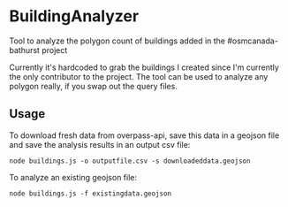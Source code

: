 # BuildingAnalyzer
Tool to analyze the polygon count of buildings added in the #osmcanada-bathurst project

Currently it's hardcoded to grab the buildings I created since I'm currently the only contributor to the project. The tool can be used to analyze any polygon really, if you swap out the query files.

## Usage

To download fresh data from overpass-api, save this data in a geojson file and save the analysis results in an output csv file:
```shell
node buildings.js -o outputfile.csv -s downloadeddata.geojson
```

To analyze an existing geojson file:
```shell
node buildings.js -f existingdata.geojson
```
